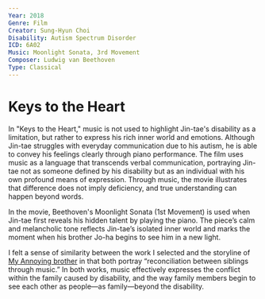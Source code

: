 ```yaml
---
Year: 2018
Genre: Film
Creator: Sung-Hyun Choi
Disability: Autism Spectrum Disorder
ICD: 6A02
Music: Moonlight Sonata, 3rd Movement
Composer: Ludwig van Beethoven
Type: Classical
---
```

# Keys to the Heart

In "Keys to the Heart," music is not used to highlight Jin-tae's disability as a limitation, but rather to express his rich inner world and emotions. Although Jin-tae struggles with everyday communication due to his autism, he is able to convey his feelings clearly through piano performance. The film uses music as a language that transcends verbal communication, portraying Jin-tae not as someone defined by his disability but as an individual with his own profound means of expression. Through music, the movie illustrates that difference does not imply deficiency, and true understanding can happen beyond words.

In the movie, Beethoven's Moonlight Sonata (1st Movement) is used when Jin-tae first reveals his hidden talent by playing the piano. The piece’s calm and melancholic tone reflects Jin-tae’s isolated inner world and marks the moment when his brother Jo-ha begins to see him in a new light.


I felt a sense of similarity between the work I selected and the storyline of [My Annoying brother](kim_yesung.md) in that both portray “reconciliation between siblings through music.” In both works, music effectively expresses the conflict within the family caused by disability, and the way family members begin to see each other as people—as family—beyond the disability.
